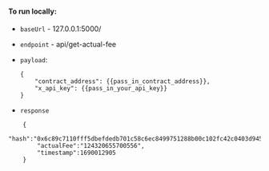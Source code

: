 #### To run locally:

- `baseUrl` - 127.0.0.1:5000/
- `endpoint` - api/get-actual-fee

- `payload`: 
    ```
    {
	    "contract_address": {{pass_in_contract_address}}, 
	    "x_api_key": {{pass_in_your_api_key}}
    }
    ```

- `response`
```
    {
        "hash":"0x6c89c7110fff5dbefdedb701c58c6ec8499751288b00c102fc42c0403d94517",
        "actualFee":"124320655700556",
        "timestamp":1690012905
    }
```
